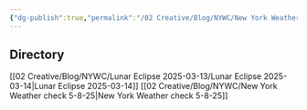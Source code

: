 ```yaml
---
{"dg-publish":true,"permalink":"/02 Creative/Blog/NYWC/New York Weather Check/","tags":["NYWeatherWatch","YouTube","creativeprojects","blog"]}
---
```


## Directory
[[02 Creative/Blog/NYWC/Lunar Eclipse 2025-03-13/Lunar Eclipse 2025-03-14\|Lunar Eclipse 2025-03-14]]
[[02 Creative/Blog/NYWC/New York Weather check 5-8-25\|New York Weather check 5-8-25]]